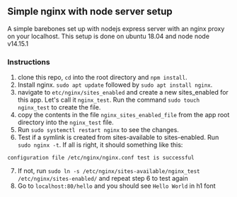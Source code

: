 ## Simple nginx with node server setup

A simple barebones set up with nodejs express server with an nginx proxy on your localhost. This setup is done on ubuntu 18.04 and node node v14.15.1

### Instructions

1) clone this repo, `cd` into the root directory and `npm install`.
2) Install nginx. `sudo apt update` followed by `sudo apt install nginx`.
3) navigate to `etc/nginx/sites_enabled` and create a new sites_enabled for this app. Let's call it `nginx_test`. Run the command `sudo touch nginx_test` to create the file.
4) copy the contents in the file `nginx_sites_enabled_file` from the app root directory into the `nginx_test` file.
5) Run `sudo systemctl restart nginx` to see the changes.
6) Test if a symlink is created from sites-available to sites-enabled. Run `sudo nginx -t`. If all is right, it should something like this:

```
configuration file /etc/nginx/nginx.conf test is successful
```
7) If not, run `sudo ln -s /etc/nginx/sites-available/nginx_test /etc/nginx/sites-enabled/` and repeat step 6 to test again
8) Go to `localhost:80/hello` and you should see `Hello World` in h1 font


